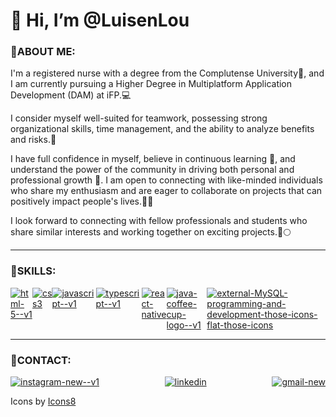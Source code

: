 # 👋 Hi, I’m @LuisenLou

### 🎲ABOUT ME:


I'm a registered nurse with a degree from the Complutense University💊, and I am currently pursuing a Higher Degree in Multiplatform Application Development (DAM) at iFP.💻

I consider myself well-suited for teamwork, possessing strong organizational skills, time management, and the ability to analyze benefits and risks.👷

I have full confidence in myself, believe in continuous learning 👀, and understand the power of the community in driving both personal and professional growth 🌱. 
I am open to connecting with like-minded individuals who share my enthusiasm and are eager to collaborate on projects that can positively impact people's lives.🎢👥

I look forward to connecting with fellow professionals and students who share similar interests and working together on exciting projects.🚀🌕


---

### 👾SKILLS:


<div style="display:flex; justify-content: space-between;">
<a href="https://developer.mozilla.org/es/docs/Learn/Getting_started_with_the_web/HTML_basics">
  <img src="https://img.icons8.com/color/100/html-5--v1.png" alt="html-5--v1"/>
</a>
<a href="https://developer.mozilla.org/es/docs/Web/CSS">
  <img src="https://img.icons8.com/color/100/css3.png" alt="css3"/> 
</a>
<a href="https://developer.mozilla.org/es/docs/Web/JavaScript">
  <img src="https://img.icons8.com/color/100/javascript--v1.png" alt="javascript--v1"/>
</a>
<a href="https://www.typescriptlang.org/">
  <img src="https://img.icons8.com/fluency/100/typescript--v1.png" alt="typescript--v1"/>
</a>
<a href="https://reactnative.dev/">
  <img src="https://img.icons8.com/color/100/react-native.png" alt="react-native"/>
</a>
<a href="https://www.java.com/es/">
  <img src="https://img.icons8.com/color/100/java-coffee-cup-logo--v1.png" alt="java-coffee-cup-logo--v1"/>
</a>
<a href="https://www.mysql.com/">
  <img src="https://img.icons8.com/external-those-icons-flat-those-icons/100/external-MySQL-programming-and-development-those-icons-flat-those-icons.png" alt="external-MySQL-programming-and-development-those-icons-flat-those-icons"/>
</a>
</div>
                

---

### 📧CONTACT:


<div style="display:flex; justify-content: space-between;">
<a href="https://www.instagram.com/luisen97/">
  <img src="https://img.icons8.com/color/100/instagram-new--v1.png" alt="instagram-new--v1"/>
</a>
<a href="https://www.linkedin.com/in/luis-enrique-zegarra-pretell-752bba191/">
  <img src="https://img.icons8.com/color/100/linkedin.png" alt="linkedin"/>
</a>
<a href="https://mail.google.com/">
  <img src="https://img.icons8.com/fluency/100/gmail-new.png" alt="gmail-new"/> 
</a>
</div>




<p> Icons by <a href="https://iconos8.es/">
  Icons8
</a></p>
<!---
LuisenLou/LuisenLou is a ✨ special ✨ repository because its `README.md` (this file) appears on your GitHub profile.
You can click the Preview link to take a look at your changes.
--->
